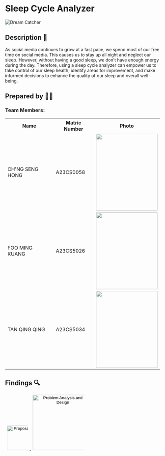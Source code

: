 </head>
<body>
    <h1>Sleep Cycle Analyzer</h1>
    <img src="https://github.com/jjn7702/SECJ1023-PT2/assets/150900178/bec247d3-bbdc-4940-9817-29c4c17f6f90" alt="Dream Catcher">
    <h2>Description 📝</h2>
    <p>As social media continues to grow at a fast pace, we spend most of our free time on social media. This causes us to stay up all night and neglect our sleep. However, without having a good sleep, we don't have enough energy during the day. Therefore, using a sleep cycle analyzer can empower us to take control of our sleep health, identify areas for improvement, and make informed decisions to enhance the quality of our sleep and overall well-being.</p>
    <h2>Prepared by 🧑‍💻</h2>
    <h3>Team Members: </h3>
    <table>
        <tr>
            <th>Name</th>
            <th>Matric Number</th>
            <th>Photo</th>
        </tr>
        <tr>
            <td>CH'NG SENG HONG</td>
            <td>A23CS0058</td>
            <td><img src="https://github.com/jjn7702/SECJ1023-PT2/assets/150900178/ee315019-8a10-4db7-892c-f6a3e6ef1784" width="200" height="250"></td>
        </tr>
        <tr>
            <td>FOO MING KUANG</td>
            <td>A23CS5026</td>
            <td><img src="https://github.com/jjn7702/SECJ1023-PT2/assets/150900178/f191eb78-40b9-4193-b934-a0f6c288dc19" width="200" height="250"></td>
        </tr>
        <tr>
            <td>TAN QING QING</td>
            <td>A23CS5034</td>
            <td><img src="https://github.com/jjn7702/SECJ1023-PT2/assets/150900178/59af6334-c9d6-4217-8e5c-055084485c31" width="200" height="250"></td>
        </tr>
    </table>
    <h2>Findings 🔍</h2>
    <a href="https://github.com/jjn7702/SECJ1023-PT2/tree/main/Submission/sec08_23242/DreamCatcher/Proposal">
        <button style="width: 80px; border: none; background-color: transparent; cursor: pointer;">
        <img alt="Proposal" src="https://img.shields.io/badge/Proposal-%23003366" style="width: 80px;">
        </button>
    </a href="https://github.com/jjn7702/SECJ1023-PT2/tree/main/Submission/sec08_23242/DreamCatcher/Problem%20Analysis%20and%20Design%20">
        <button style="width: 180px; border: none; background-color: transparent; cursor: pointer;">
        <img alt="Problem Analysis and Design" src="https://img.shields.io/badge/Problem%20analysis%20and%20design-%23003366" style="width: 180px;">
        </button>
</a>
</body>
</html>
